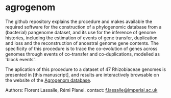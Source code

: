 # agrogenom
The github repository explains the procedure and makes available the required software for the construction of a phylogenomic database from a (bacterial) pangenome dataset, and its use for the inference of genome histories, including the estimation of events of gene transfer, duplication and loss and the reconstruction of ancestral genome gene contents. The specificity of this procedure is to trace the co-evolution of genes across genomes through events of co-transfer and co-duplications, modelled as 'block events'. 

The aplication of this procedure to a dataset of 47 Rhizobiaceae genomes is presented in [this manuscript], and results are interactively browsable on the website of the [Agrogenom database](http://phylariane.univ-lyon1.fr/db/agrogenom/3/).

Authors: Florent Lassalle, Rémi Planel.
contact: [f.lassalle@imperial.ac.uk](mailto:f.lassalle@imperial.ac.uk)
